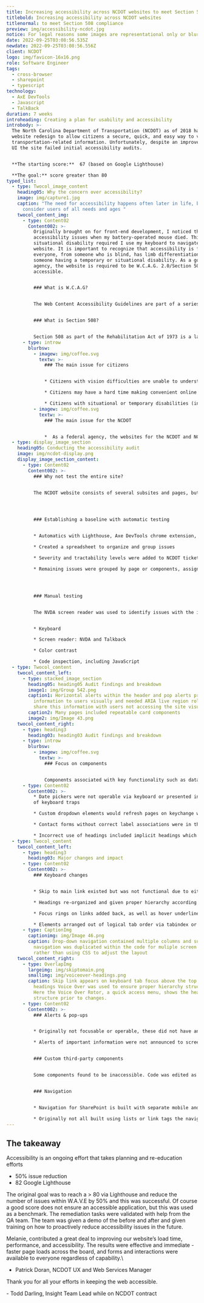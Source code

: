 ```yaml
---
title: Increasing accessibility across NCDOT websites to meet Section 508 compliance
titlebold: Increasing accessibility across NCDOT websites
titlenormal: to meet Section 508 compliance
preview: img/accessibility-ncdot.jpg
notice: For legal reasons some images are representational only or blurred
date: 2022-09-25T03:08:56.535Z
newdate: 2022-09-25T03:08:56.556Z
client: NCDOT
logo: img/favicon-16x16.png
role: Software Engineer
tags:
  - cross-browser
  - sharepoint
  - typescript
technology:
  - AxE DevTools
  - Javascript
  - TalkBack
duration: 7 weeks
introheading: Creating a plan for usability and accessibility
introbody: >-
  The North Carolina Department of Transportation (NCDOT) as of 2018 had a new
  website redesign to allow citizens a secure, quick, and easy way to view all
  transportation-related information. Unfortunately, despite an improved visual
  UI the site failed initial accessibility audits.


  **The starting score:**  67 (based on Google Lighthouse)

  **The goal:** score greater than 80
typed_list:
  - type: Twocol_image_content
    heading05: Why the concern over accessibility?
    image: img/capture1.jpg
    caption: "The need for accessibility happens often later in life, but we should
      consider users of all needs and ages "
    twocol_content_img:
      - type: Content02
        Content002: >-
          Originally brought on for front-end development, I noticed the
          accessibility issues when my battery-operated mouse died. This
          situational disability required I use my keyboard to navigate the
          website. It is important to recognize that accessibility is for
          everyone, from someone who is blind, has limb differentiation, to
          someone having a temporary or situational disability. As a government
          agency, the website is required to be W.C.A.G. 2.0/Section 508
          accessible.


          ### What is W.C.A.G?


          The Web Content Accessibility Guidelines are part of a series of web accessibility guidelines considered to be the benchmark for compliance.


          ### What is Section 508?


          Section 508 as part of the Rehabilitation Act of 1973 is a law that requires government agencies to provide access to its Information and Communication Technology (ICT) to people with disabilities. The Revised 508 Standards incorporate by reference and apply the WCAG 2.0 Level AA Success Criteria to both web and non-web electronic content.
      - type: introw
        blurbsw:
          - imagew: img/coffee.svg
            textw: >-
              ### The main issue for citizens


              * Citizens with vision difficulties are unable to understand important safety and legal announcements

              * Citizens may have a hard time making convenient online transactions

              * Citizens with situational or temporary disabilities (including slow internet speeds) may have difficulties completing tasks
          - imagew: img/coffee.svg
            textw: >-
              ### The main issue for the NCDOT


              *  As a federal agency, the websites for the NCDOT and NCDMV fall under Section 508 regulations to be ADA compliant. Failure to meet guidelines can lead to lawsuits and a loss of citizen and customer trust
  - type: display_image_section
    heading05: Conducting the accessibility audit
    image: img/ncdot-display.png
    display_image_section_content:
      - type: Content02
        Content002: >-
          ### Why not test the entire site?


          The NCDOT website consists of several subsites and pages, but are based off templates and reusable components. Sites like this are constantly adding new content, but rarely change the underlying CMS structure. By identifying a representative set of pages the audit process takes less time and is more effective.




          ### Establishing a baseline with automatic testing


          * Automatics with Lighthouse, Axe DevTools chrome extension, W.A.V.E. (web accessibility evaluation tool)

          * Created a spreadsheet to organize and group issues

          * Severity and tractability levels were added to NCDOT ticketing system

          * Remaining issues were grouped by page or components, assigned an individual severity and discussed with web dept lead




          ### Manual testing


          The NVDA screen reader was used to identify issues with the information hierarchy and HTML native elements. Web extensions were utilized for hard to identify issues.


          * Keyboard

          * Screen reader: NVDA and Talkback

          * Color contrast

          * Code inspection, including JavaScript
  - type: Twocol_content
    twocol_content_left:
      - type: stacked_image_section
        heading05: heading05 Audit findings and breakdown
        image1: img/Group 542.png
        caption1: Horizontal alerts within the header and pop alerts provided imporant
          information to users visually and needed ARIA live region roles to
          share this information with users not accessing the site visually.
        caption2: Many pages included repeatable card components
        image2: img/Image 43.png
    twocol_content_right:
      - type: heading3
        heading03: heading03 Audit findings and breakdown
      - type: introw
        blurbsw:
          - imagew: img/coffee.svg
            textw: >-
              ### Focus on components


              Components associated with key functionality such as datapickers and dynamically populated dropdown elements received prioritization. This also included custom controls which have a native alternative that is often replaced in favor of less accessible, but visually branded elements.
      - type: Content02
        Content002: >-
          * Date pickers were not operable via keyboard or presented instances
          of keyboard traps

          * Custom dropdown elements would refresh pages on keychange when cycling through options

          * Contact forms without correct label associations were in the footer of every page

          * Incorrect use of headings included implicit headings which contained no meaning in html syntax and skips in heading elements which disrupt a screen reader's ability to parse content
  - type: Twocol_content
    twocol_content_left:
      - type: heading3
        heading03: Major changes and impact
      - type: Content02
        Content002: >-
          ### Keyboard changes


          * Skip to main link existed but was not functional due to either an incorrect ID or empty href attribute, depending on the template. Navigation was added to a seperate component so it could be reused within templates

          * Headings re-organized and given proper hierarchy according to semantics vs aesthetic browser default sizing

          * Focus rings on links added back, as well as hover underlines which were originally inconsistently implemented

          * Elements arranged out of logical tab order via tabindex or the CSS float property caused issues when browsing through content.
      - type: CaptionImg
        captionimg: img/Image 46.png
        caption: Drop-down navigation contained multiple columns and subheaders. This
          navigation was duplicated within the code for muliple screen sizes
          rather than using CSS to adjust the layout
    twocol_content_right:
      - type: OverlapImg
        largeimg: img/skiptomain.png
        smallimg: img/voiceover-headings.png
        caption: Skip link appears on keyboard tab focus above the top navigation. For
          headings Voice Over was used to ensure proper hierarchy structure.
          Here the Voice Over Rotor, a quick access menu, shows the heading
          structure prior to changes.
      - type: Content02
        Content002: >-
          ### Alerts & pop-ups


          * Originally not focusable or operable, these did not have an accessible way to close content and were adjusted or given textual alternatives

          * Alerts of important information were not announced to screen readers. Aria roles were added or re-implemented correctly.


          ### Custom third-party components


          Some components found to be inaccessible. Code was edited as able or replaced with native HTML5 controls


          ### Navigation


          * Navigation for SharePoint is built with separate mobile and desktop code toggled with media queries. The issue is both are still accessible within the DOM via a screen reader regardless of screen size or device

          * Originally not all built using lists or link tags the navigation was changed to utilize valid html and link tags.
---
```

## The takeaway

Accessibility is an ongoing effort that takes planning and re-education efforts

* 50% issue reduction
* 82 Google Lighthouse



The original goal was to reach a > 80 via Lighthouse and reduce the number of issues within W.A.V.E by 50% and this was successful. Of course a good score does not ensure an accessible application, but this was used as a benchmark. The remediation tasks were validated with help from the QA team. The team was given a demo of the before and after and given training on how to proactively reduce accessibility issues in the future.



Melanie, contributed a great deal to improving our website’s load time, performance, and accessibility. The results were effective and immediate - faster page loads across the board, and forms and interactions were available to everyone regardless of capability.\
- Patrick Doran, NCDOT UX and Web Services Manager



Thank you for all your efforts in keeping the web accessible.

\- Todd Darling, Insight Team Lead while on NCDOT contract
